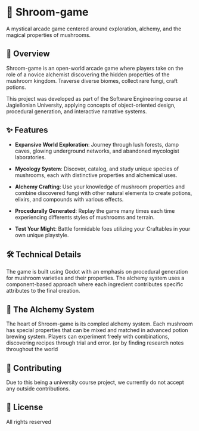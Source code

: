 # 🍄 Shroom-game

A mystical arcade game centered around exploration, alchemy, and the magical properties of mushrooms.

## 🌟 Overview

Shroom-game is an open-world arcade game where players take on the role of a novice alchemist discovering the hidden properties of the mushroom kingdom. Traverse diverse biomes, collect rare fungi, craft potions.

This project was developed as part of the Software Engineering course at Jagiellonian University, applying concepts of object-oriented design, procedural generation, and interactive narrative systems.

## ✨ Features

- **Expansive World Exploration**: Journey through lush forests, damp caves, glowing underground networks, and abandoned mycologist laboratories.

- **Mycology System**: Discover, catalog, and study unique species of mushrooms, each with distinctive properties and alchemical uses.

- **Alchemy Crafting**: Use your knowledge of mushroom properties and combine discovered fungi with other natural elements to create potions, elixirs, and compounds with various effects.

- **Procedurally Generated**: Replay the game many times each time experiencing differents styles of mushrooms and terrain.

- **Test Your Might**: Battle formidable foes utilizing your Craftables in your own unique playstyle.

## 🛠️ Technical Details

The game is built using Godot with an emphasis on procedural generation for mushroom varieties and their properties. The alchemy system uses a component-based approach where each ingredient contributes specific attributes to the final creation.

## 🔮 The Alchemy System

The heart of Shroom-game is its compled alchemy system. Each mushroom has special properties that can be mixed and matched in advanced potion brewing system.
Players can experiment freely with combinations, discovering recipes through trial and error. (or by finding research notes throughout the world

## 🤝 Contributing

Due to this being a university course project, we currently do not accept any outside contributions.

## 📜 License

All rights reserved
